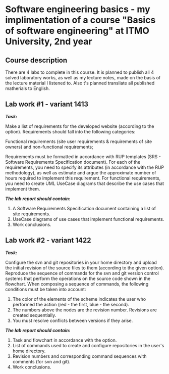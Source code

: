 # Software engineering basics - my implimentation of a course "Basics of software engineering" at ITMO University, 2nd year

## Course description
There are 4 labs to complete in this course. It is planned to publish all 4 solved laboratory works, 
as well as my lecture notes, made on the basis of the lecture material I listened to. Also t's planned transliate all published matherials to English.

## Lab work #1 - variant 1413
***Task:***

Make a list of requirements for the developed website (according to the option). Requirements should fall into the following categories:

Functional requirements (site user requirements & requirements of site owners) and non-functional requirements;

Requirements must be formatted in accordance with RUP templates (SRS - Software Requirements Specification document). 
For each of the requirements, you need to specify its attributes (in accordance with the RUP methodology), 
as well as estimate and argue the approximate number of hours required to implement this requirement.
For functional requirements, you need to create UML UseCase diagrams that describe the use cases that implement them.

***The lab report should contain:***

1. A Software Requirements Specification document containing a list of site requirements.
2. UseCase diagrams of use cases that implement functional requirements.
3. Work conclusions.

## Lab work #2 - variant 1422
***Task:***

Configure the svn and git repositories in your home directory and upload the initial revision of the source files to them (according to the given option).
Reproduce the sequence of commands for the svn and git version control systems that perform the operations on the source code shown in the flowchart.
When composing a sequence of commands, the following conditions must be taken into account:

1. The color of the elements of the scheme indicates the user who performed the action (red - the first, blue - the second).
2. The numbers above the nodes are the revision number. Revisions are created sequentially.
3. You must resolve conflicts between versions if they arise.

***The lab report should contain:***

1. Task and flowchart in accordance with the option.
2. List of commands used to create and configure repositories in the user's home directory.
3. Revision numbers and corresponding command sequences with comments (for svn and git).
4. Work conclusions.

